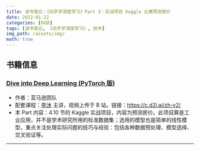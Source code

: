 ```yaml
---
title: 读书笔记：《动手学深度学习》Part 3：实战项目 Kaggle 比赛预测房价
date: 2022-01-22
categories: [科研]
tags: [读书笔记, 《动手学深度学习》, 技术]
img_path: /assets/img/
math: true
---
```



## 书籍信息 

### [Dive into Deep Learning (PyTorch 版)](https://d2l.ai)
- 作者：亚马逊团队
- 配套课程：[李沐](https://space.bilibili.com/1567748478/) 主讲，视频上传于 B 站。链接：<https://c.d2l.ai/zh-v2/>
- 本 Part 内容：4.10 节的 Kaggle 实战项目，内容为预测房价。此项目算是工业应用，并不是学术研究所用的标准数据集；选用的模型也是简单的线性模型，重点关注处理实际问题的技巧与经验：包括各种数据预处理、模型选择、交叉验证等。

------------------------------

